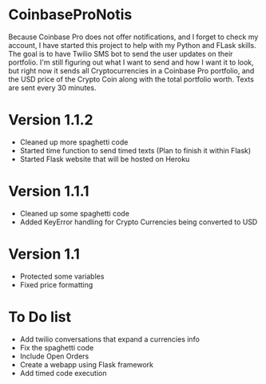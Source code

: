 # CoinbaseProNotis
Because Coinbase Pro does not offer notifications, and I forget to check my account, I have started this project to help with my Python and FLask skills. The goal is to have Twilio SMS bot to send the user updates on their portfolio. I'm still figuring out what I want to send and how I want it to look, but right now it sends all Cryptocurrencies in a Coinbase Pro portfolio, and the USD price of the Crypto Coin along with the total portfolio worth. Texts are sent every 30 minutes.

# Version 1.1.2
- Cleaned up more spaghetti code
- Started time function to send timed texts (Plan to finish it within Flask)
- Started Flask website that will be hosted on Heroku

# Version 1.1.1
- Cleaned up some spaghetti code
- Added KeyError handling for Crypto Currencies being converted to USD

# Version 1.1
- Protected some variables
- Fixed price formatting
 
# To Do list
- Add twilio conversations that expand a currencies info
- Fix the spaghetti code
- Include Open Orders
- Create a webapp using Flask framework
- Add timed code execution

